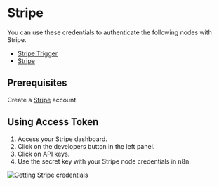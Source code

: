 # Stripe

You can use these credentials to authenticate the following nodes with Stripe.

- [Stripe Trigger](/integrations/trigger-nodes/n8n-nodes-base.stripeTrigger/)
- [Stripe](/integrations/nodes/n8n-nodes-base.stripe/)

## Prerequisites

Create a [Stripe](https://stripe.com/) account.

## Using Access Token

1. Access your Stripe dashboard.
2. Click on the developers button in the left panel.
3. Click on API keys.
4. Use the secret key with your Stripe node credentials in n8n.

![Getting Stripe credentials](/_images/integrations/credentials/stripe/using-access-token.gif)
